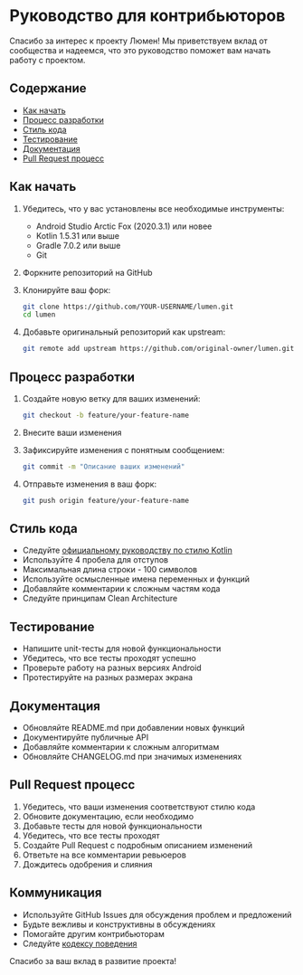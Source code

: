 # Руководство для контрибьюторов

Спасибо за интерес к проекту Люмен! Мы приветствуем вклад от сообщества и надеемся, что это руководство поможет вам начать работу с проектом.

## Содержание

- [Как начать](#как-начать)
- [Процесс разработки](#процесс-разработки)
- [Стиль кода](#стиль-кода)
- [Тестирование](#тестирование)
- [Документация](#документация)
- [Pull Request процесс](#pull-request-процесс)

## Как начать

1. Убедитесь, что у вас установлены все необходимые инструменты:
   - Android Studio Arctic Fox (2020.3.1) или новее
   - Kotlin 1.5.31 или выше
   - Gradle 7.0.2 или выше
   - Git

2. Форкните репозиторий на GitHub

3. Клонируйте ваш форк:
   ```bash
   git clone https://github.com/YOUR-USERNAME/lumen.git
   cd lumen
   ```

4. Добавьте оригинальный репозиторий как upstream:
   ```bash
   git remote add upstream https://github.com/original-owner/lumen.git
   ```

## Процесс разработки

1. Создайте новую ветку для ваших изменений:
   ```bash
   git checkout -b feature/your-feature-name
   ```

2. Внесите ваши изменения

3. Зафиксируйте изменения с понятным сообщением:
   ```bash
   git commit -m "Описание ваших изменений"
   ```

4. Отправьте изменения в ваш форк:
   ```bash
   git push origin feature/your-feature-name
   ```

## Стиль кода

- Следуйте [официальному руководству по стилю Kotlin](https://kotlinlang.org/docs/coding-conventions.html)
- Используйте 4 пробела для отступов
- Максимальная длина строки - 100 символов
- Используйте осмысленные имена переменных и функций
- Добавляйте комментарии к сложным частям кода
- Следуйте принципам Clean Architecture

## Тестирование

- Напишите unit-тесты для новой функциональности
- Убедитесь, что все тесты проходят успешно
- Проверьте работу на разных версиях Android
- Протестируйте на разных размерах экрана

## Документация

- Обновляйте README.md при добавлении новых функций
- Документируйте публичные API
- Добавляйте комментарии к сложным алгоритмам
- Обновляйте CHANGELOG.md при значимых изменениях

## Pull Request процесс

1. Убедитесь, что ваши изменения соответствуют стилю кода
2. Обновите документацию, если необходимо
3. Добавьте тесты для новой функциональности
4. Убедитесь, что все тесты проходят
5. Создайте Pull Request с подробным описанием изменений
6. Ответьте на все комментарии ревьюеров
7. Дождитесь одобрения и слияния

## Коммуникация

- Используйте GitHub Issues для обсуждения проблем и предложений
- Будьте вежливы и конструктивны в обсуждениях
- Помогайте другим контрибьюторам
- Следуйте [кодексу поведения](CODE_OF_CONDUCT.md)

Спасибо за ваш вклад в развитие проекта! 